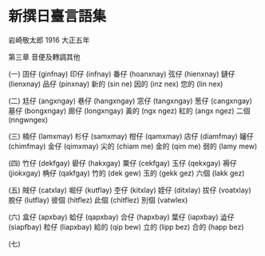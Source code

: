 # 新撰日臺言語集

岩崎敬太郎 1916 大正五年

第三章 音便及轉調其他

(一)
囝仔 (ginfnay) 印仔 (infnay) 番仔 (hoanxnay)
弦仔 (hienxnay) 鏈仔 (lienxnay) 品仔 (pinxnay)
新的 (sin ne) 因的 (inz nex) 您的 (lin nex)

(二)
尪仔 (angxngay) 巷仔 (hangxngay) 窓仔 (tangxngay)
葱仔 (cangxngay) 墓仔 (bongxngay) 廊仔 (longxngay)
黃的 (ngx ngez) 紅的 (angx ngez) 二個 (nngwngex)

(三)
楠仔 (lamxmay) 杉仔 (samxmay) 柑仔 (qamxmay)
店仔 (diamfmay) 嬸仔 (chimfmay) 金仔 (qimxmay)
尖的 (chiam me) 金的 (qim me) 弱的 (lamy mew)

(四)
竹仔 (dekfgay) 礐仔 (hakxgay) 粟仔 (cekfgay)
玉仔 (qekxgay) 褥仔 (jiokxgay) 桷仔 (qakfgay)
竹的 (dek gew) 玉的 (gekk gez) 六個 (lakk gez)

(五)
賊仔 (catxlay) 堀仔 (kutflay) 杢仔 (kitxlay)
姪仔 (ditxlay) 拔仔 (voatxlay) 脫仔 (lutflay)
彼個 (hitflez) 此個 (chitflez) 別個 (vatwlex)

(六)
盒仔 (apxbay) 蛤仔 (qapxbay) 合仔 (hapxbay)
葉仔 (iapxbay) 澁仔 (siapfbay) 粒仔 (liapxbay)
給的 (qip bew) 立的 (lipp bez) 合的 (happ bez)

(七)
